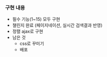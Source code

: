 ### 구현 내용
- 필수 기능(1~15) 모두 구현
- 챌린지 완료 (페이지네이션, 실시간 검색결과 반영)
- 정렬 ajax로 구현
- 남은 것
    - css로 꾸미기
    - 배포